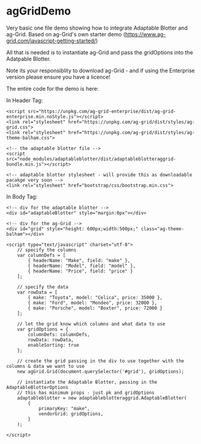 # agGridDemo
Very basic one file demo showing how to integrate Adaptable Blotter and ag-Grid.  Based on ag-Grid's own starter demo (https://www.ag-grid.com/javascript-getting-started/)

All that is needed is to instantiate ag-Grid and pass the gridOptions into the Adatpable Blotter.

Note its your responsiblity to download ag-Grid - and if using the Enterprise version please ensure you have a licence!

The entire code for the demo is here:

In Header Tag:

   <!-- Some ag-Grid files - its responsibility of dev to get these: we dont provide-->
    <script src="https://unpkg.com/ag-grid-enterprise/dist/ag-grid-enterprise.min.noStyle.js"></script>
    <link rel="stylesheet" href="https://unpkg.com/ag-grid/dist/styles/ag-grid.css">
    <link rel="stylesheet" href="https://unpkg.com/ag-grid/dist/styles/ag-theme-balham.css">

    <!-- the adaptable blotter file -->
    <script src="node_modules/adaptableblotter/dist/adaptableblotteraggrid-bundle.min.js"></script>

    <!-- adaptable blotter stylesheet - will provide this as downloadable pacakge very soon -->
    <link rel="stylesheet" href="bootstrap/css/bootstrap.min.css">

In Body Tag:

    <!-- div for the adaptable blotter -->
    <div id="adaptableBlotter" style="margin:0px"></div>

    <!-- div for the ag-Grid -->
    <div id="grid" style="height: 600px;width:500px;" class="ag-theme-balham"></div>

    <script type="text/javascript" charset="utf-8">
        // specify the columns
        var columnDefs = [
            { headerName: "Make", field: "make" },
            { headerName: "Model", field: "model" },
            { headerName: "Price", field: "price" }
        ];

        // specify the data
        var rowData = [
            { make: "Toyota", model: "Celica", price: 35000 },
            { make: "Ford", model: "Mondeo", price: 32000 },
            { make: "Porsche", model: "Boxter", price: 72000 }
        ];

        // let the grid know which columns and what data to use
        var gridOptions = {
            columnDefs: columnDefs,
            rowData: rowData,
            enableSorting: true
        };

        // create the grid passing in the div to use together with the columns & data we want to use
        new agGrid.Grid(document.querySelector('#grid'), gridOptions);

        // instantiate the Adaptable Blotter, passing in the AdaptableBlotterOptions
        // this has minimum props - just pk and gridOptions
        adaptableblotter = new adaptableblotteraggrid.AdaptableBlotter(
            {
                primaryKey: "make",
                vendorGrid: gridOptions,
            }
        );

    </script>

